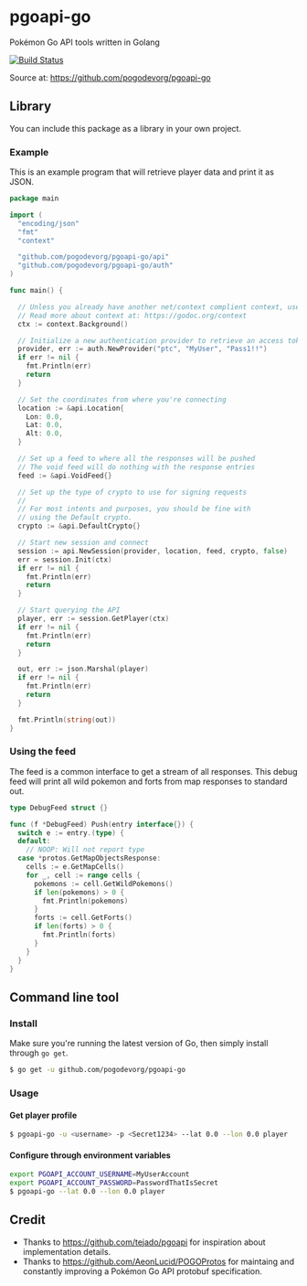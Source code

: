 # pgoapi-go
Pokémon Go API tools written in Golang

[![Build Status](https://travis-ci.org/pogodevorg/pgoapi-go.svg?branch=master)](https://travis-ci.org/pogodevorg/pgoapi-go)

Source at: https://github.com/pogodevorg/pgoapi-go

## Library
You can include this package as a library in your own project.

### Example
This is an example program that will retrieve player data and print it as JSON.

```go
package main

import (
  "encoding/json"
  "fmt"
  "context"

  "github.com/pogodevorg/pgoapi-go/api"
  "github.com/pogodevorg/pgoapi-go/auth"
)

func main() {

  // Unless you already have another net/context complient context, use this empty context.
  // Read more about context at: https://godoc.org/context
  ctx := context.Background()

  // Initialize a new authentication provider to retrieve an access token
  provider, err := auth.NewProvider("ptc", "MyUser", "Pass1!!")
  if err != nil {
    fmt.Println(err)
    return
  }

  // Set the coordinates from where you're connecting
  location := &api.Location{
    Lon: 0.0,
    Lat: 0.0,
    Alt: 0.0,
  }

  // Set up a feed to where all the responses will be pushed
  // The void feed will do nothing with the response entries
  feed := &api.VoidFeed{}

  // Set up the type of crypto to use for signing requests
  //
  // For most intents and purposes, you should be fine with
  // using the Default crypto.
  crypto := &api.DefaultCrypto{}

  // Start new session and connect
  session := api.NewSession(provider, location, feed, crypto, false)
  err = session.Init(ctx)
  if err != nil {
    fmt.Println(err)
    return
  }

  // Start querying the API
  player, err := session.GetPlayer(ctx)
  if err != nil {
    fmt.Println(err)
    return
  }

  out, err := json.Marshal(player)
  if err != nil {
    fmt.Println(err)
    return
  }

  fmt.Println(string(out))
}
```

### Using the feed
The feed is a common interface to get a stream of all responses.
This debug feed will print all wild pokemon and forts from map responses to standard out.

```go
type DebugFeed struct {}

func (f *DebugFeed) Push(entry interface{}) {
  switch e := entry.(type) {
  default:
    // NOOP: Will not report type
  case *protos.GetMapObjectsResponse:
    cells := e.GetMapCells()
    for _, cell := range cells {
      pokemons := cell.GetWildPokemons()
      if len(pokemons) > 0 {
        fmt.Println(pokemons)
      }
      forts := cell.GetForts()
      if len(forts) > 0 {
        fmt.Println(forts)
      }
    }
  }
}
```

## Command line tool

### Install
Make sure you're running the latest version of Go, then simply install through `go get`.

```bash
$ go get -u github.com/pogodevorg/pgoapi-go
```

### Usage

#### Get player profile

```bash
$ pgoapi-go -u <username> -p <Secret1234> --lat 0.0 --lon 0.0 player
```

#### Configure through environment variables

```bash
export PGOAPI_ACCOUNT_USERNAME=MyUserAccount
export PGOAPI_ACCOUNT_PASSWORD=PasswordThatIsSecret
$ pgoapi-go --lat 0.0 --lon 0.0 player
```

## Credit
- Thanks to https://github.com/tejado/pgoapi for inspiration about implementation details.
- Thanks to https://github.com/AeonLucid/POGOProtos for maintaing and constantly improving a Pokémon Go API protobuf specification.
